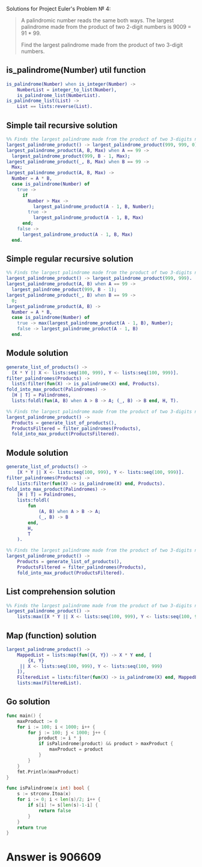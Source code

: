 Solutions for Project Euler's Problem № 4:
> A palindromic number reads the same both ways. The largest palindrome made from the product of two
> 2-digit numbers is 9009 = 91 * 99.
>
>Find the largest palindrome made from the product of two 3-digit numbers.

## is_palindrome(Number) util function
```erlang
is_palindrome(Number) when is_integer(Number) ->
    NumberList = integer_to_list(Number),
    is_palindrome_list(NumberList).
is_palindrome_list(List) ->
    List == lists:reverse(List).
```
## Simple tail recursive solution

```erlang
%% Finds the largest palindrome made from the product of two 3-digits numbers
largest_palindrome_product() -> largest_palindrome_product(999, 999, 0).
largest_palindrome_product(A, B, Max) when A == 99 ->
  largest_palindrome_product(999, B - 1, Max);
largest_palindrome_product(_, B, Max) when B == 99 ->
  Max;
largest_palindrome_product(A, B, Max) ->
  Number = A * B,
  case is_palindrome(Number) of
    true ->
      if
        Number > Max ->
          largest_palindrome_product(A - 1, B, Number);
        true ->
          largest_palindrome_product(A - 1, B, Max)
      end;
    false ->
      largest_palindrome_product(A - 1, B, Max)
  end.
```

## Simple regular recursive solution

```erlang
%% Finds the largest palindrome made from the product of two 3-digits numbers
largest_palindrome_product() -> largest_palindrome_product(999, 999).
largest_palindrome_product(A, B) when A == 99 ->
  largest_palindrome_product(999, B - 1);
largest_palindrome_product(_, B) when B == 99 ->
  0;
largest_palindrome_product(A, B) ->
  Number = A * B,
  case is_palindrome(Number) of
    true -> max(largest_palindrome_product(A - 1, B), Number);
    false -> largest_palindrome_product(A - 1, B)
  end.
```

## Module solution
```erlang
generate_list_of_products() ->
  [X * Y || X <- lists:seq(100, 999), Y <- lists:seq(100, 999)].
filter_palindromes(Products) ->
  lists:filter(fun(X) -> is_palindrome(X) end, Products).
fold_into_max_product(Palindromes) ->
  [H | T] = Palindromes,
  lists:foldl(fun(A, B) when A > B -> A; (_, B) -> B end, H, T).

%% Finds the largest palindrome made from the product of two 3-digits numbers
largest_palindrome_product() ->
  Products = generate_list_of_products(),
  ProductsFiltered = filter_palindromes(Products),
  fold_into_max_product(ProductsFiltered).

```

## Module solution
```erlang
generate_list_of_products() ->
    [X * Y || X <- lists:seq(100, 999), Y <- lists:seq(100, 999)].
filter_palindromes(Products) ->
    lists:filter(fun(X) -> is_palindrome(X) end, Products).
fold_into_max_product(Palindromes) ->
    [H | T] = Palindromes,
    lists:foldl(
        fun
            (A, B) when A > B -> A;
            (_, B) -> B
        end,
        H,
        T
    ).

%% Finds the largest palindrome made from the product of two 3-digits numbers
largest_palindrome_product() ->
    Products = generate_list_of_products(),
    ProductsFiltered = filter_palindromes(Products),
    fold_into_max_product(ProductsFiltered).
```

## List comprehension solution
```erlang
%% Finds the largest palindrome made from the product of two 3-digits numbers
largest_palindrome_product() ->
    lists:max([X * Y || X <- lists:seq(100, 999), Y <- lists:seq(100, 999), is_palindrome(X * Y)]).
```

## Map (function) solution
```erlang
largest_palindrome_product() ->
    MappedList = lists:map(fun({X, Y}) -> X * Y end, [
        {X, Y}
     || X <- lists:seq(100, 999), Y <- lists:seq(100, 999)
    ]),
    FilteredList = lists:filter(fun(X) -> is_palindrome(X) end, MappedList),
    lists:max(FilteredList).
```
## Go solution
```go
func main() {
	maxProduct := 0
	for i := 100; i < 1000; i++ {
		for j := 100; j < 1000; j++ {
			product := i * j
			if isPalindrome(product) && product > maxProduct {
				maxProduct = product
			}
		}
	}
	fmt.Println(maxProduct)
}

func isPalindrome(x int) bool {
	s := strconv.Itoa(x)
	for i := 0; i < len(s)/2; i++ {
		if s[i] != s[len(s)-1-i] {
			return false
		}
	}
	return true
}
```
# Answer is 906609